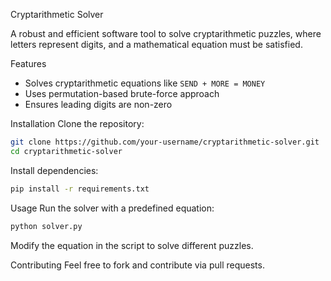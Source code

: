  Cryptarithmetic Solver

A robust and efficient software tool to solve cryptarithmetic puzzles, where letters represent digits, and a mathematical equation must be satisfied.

 Features
- Solves cryptarithmetic equations like `SEND + MORE = MONEY`
- Uses permutation-based brute-force approach
- Ensures leading digits are non-zero

 Installation
Clone the repository:
```sh
git clone https://github.com/your-username/cryptarithmetic-solver.git
cd cryptarithmetic-solver
```
Install dependencies:
```sh
pip install -r requirements.txt
```

Usage
Run the solver with a predefined equation:
```sh
python solver.py
```
Modify the equation in the script to solve different puzzles.


Contributing
Feel free to fork and contribute via pull requests.


